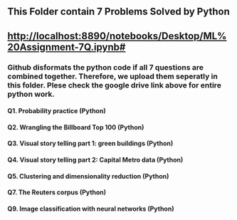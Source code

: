 ## This Folder contain 7 Problems Solved by Python
## [http://localhost:8890/notebooks/Desktop/ML%20Assignment-7Q.ipynb#](https://drive.google.com/drive/u/0/folders/1Evd_JInr8lXiiwdz4esI3dXLwWog3hvw)
### Github disformats the python code if all 7 questions are combined together. Therefore, we upload them seperatly in this folder. Plese check the google drive link above for entire python work. 
#### Q1. Probability practice (Python)
#### Q2. Wrangling the Billboard Top 100 (Python)
#### Q3. Visual story telling part 1: green buildings (Python)
#### Q4. Visual story telling part 2: Capital Metro data (Python)
#### Q5. Clustering and dimensionality reduction (Python)
#### Q7. The Reuters corpus (Python)
#### Q9. Image classification with neural networks (Python)
